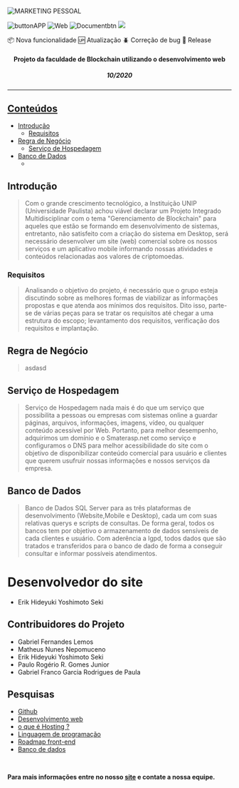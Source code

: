 <!-- asp
-->

<!-- Estrutura do Header README.md-->

<!--banner-->

![MARKETING PESSOAL](https://user-images.githubusercontent.com/56083781/97313406-556dc780-1845-11eb-81b9-92d8bcb68e40.gif)

<!--icones "linkados" -->

![buttonAPP](https://user-images.githubusercontent.com/56083781/98311881-3b538800-1faf-11eb-949d-37243c59d363.png)
![Web](https://user-images.githubusercontent.com/56083781/98312438-7d30fe00-1fb0-11eb-92cd-307f02d4693b.png)
![Documentbtn](https://user-images.githubusercontent.com/56083781/98312459-8621cf80-1fb0-11eb-9148-ea3deeda0060.png)
[![](https://img.shields.io/badge/-Roadmaps%20-0a0a0a.svg?style=flat&colorA=0a0a0a)](https://roadmap.sh/frontend)

<!-- icones de observação -->
:package: Nova funcionalidade 
:up: Atualização 
:beetle: Correção de bug 
:checkered_flag: Release 

<div>
  <div>
    <h4 align="center">Projeto da faculdade de Blockchain utilizando o desenvolvimento web</h4> 
  </div>
  <div>
    <h5 align="center">10/2020</h5> 
  </div>
  
<!--link do site já Hospedado-->
  <div>
    <a href=""/>
  </div>
</div>

***

<h2>Conteúdos</h2>

* [Introdução](#Introdução)
  * [Requisitos](#Requisitos)
* [Regra de Negócio](#Regra-de-negócio)
  * [Serviço de Hospedagem](#Serviço-de-Hospedagem)
* [Banco de Dados](#Banco-de-Dados)
  * []()
  
## Introdução

> Com o grande crescimento tecnológico, a Instituição UNIP (Universidade Paulista) achou viável declarar um Projeto Integrado Multidisciplinar com o tema "Gerenciamento de Blockchain" para aqueles que estão se formando em desenvolvimento de sistemas, entretanto, não satisfeito com a criação do sistema em Desktop, será necessário desenvolver um site (web) comercial sobre os nossos serviços e um aplicativo mobile informando nossas atividades e conteúdos relacionadas aos valores de criptomoedas.   

### Requisitos

> Analisando o objetivo do projeto, é necessário que o grupo esteja discutindo sobre as melhores formas de viabilizar as informações propostas e que atenda aos mínimos dos requisitos. Dito isso, parte-se de várias peças para se tratar os requisitos até chegar a uma estrutura do escopo; levantamento dos requisitos, verificação dos requisitos e implantação.

## Regra de Negócio

> asdasd

## Serviço de Hospedagem

> Serviço de Hospedagem nada mais é do que um serviço que possibilita a pessoas ou empresas com sistemas online a guardar páginas, arquivos, informações, imagens, vídeo, ou qualquer conteúdo acessível por Web. Portanto, para melhor desempenho, adquirimos um domínio e o Smaterasp.net como serviço e configuramos o DNS para melhor acessibilidade do site com o objetivo de disponibilizar conteúdo comercial para usuário e clientes que querem usufruir nossas informações e nossos serviços da empresa. 

## Banco de Dados

> Banco de Dados SQL Server para as três plataformas de desenvolvimento (Website,Mobile e Desktop), cada um com suas relativas querys e scripts de consultas. De forma geral, todos os bancos tem por objetivo o armazenamento de dados sensíveis de cada clientes e usuário. Com aderência a lgpd, todos dados que são tratados e transferidos para o banco de dado de forma a conseguir consultar e informar possíveis atendimentos.

<!-- COMO O SITE FUNCIONA ? 
     API's 
     Responsividade
     Serviços de Hospedagem
     stylesheet and js
     SEO basics (resultados de mecanismos de busca online)
     banco de dados e qual
     acessibilidade
-->

# Desenvolvedor do site 
* Erik Hideyuki Yoshimoto Seki 

## Contribuidores do Projeto
* Gabriel Fernandes Lemos
* Matheus Nunes Nepomuceno
* Erik Hideyuki Yoshimoto Seki
* Paulo Rogério R. Gomes Junior
* Gabriel Franco Garcia Rodrigues de Paula

## Pesquisas 
* [Github](https://rockcontent.com/br/blog/o-que-e-github/)
* [Desenvolvimento web](https://www.ironhack.com/br/desenvolvimento-web/desenvolvimento-web-guia-do-profissional)
* [o que é Hosting ?](https://www.woosync.io/pt/que-es-el-hosting-o-alojamiento-web/)
* [Linguagem de programação](https://universidadedatecnologia.com.br/o-que-e-linguagem-de-programacao/)
* [Roadmap front-end](https://roadmap.sh/frontend)
* [Banco de dados](https://www.devmedia.com.br/gerenciamento-de-banco-de-dados-analise-comparativa-de-sgbd-s/30788)

<br/>

<b>Para mais informações entre no nosso [site]() e contate a nossa equipe.</b>
